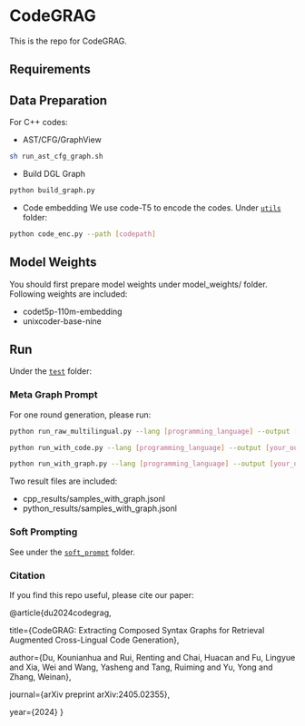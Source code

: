 # CodeGRAG

This is the repo for CodeGRAG.

## Requirements

## Data Preparation
For C++ codes:
- AST/CFG/GraphView
```bash
sh run_ast_cfg_graph.sh
```

- Build DGL Graph
```bash
python build_graph.py
```

- Code embedding
We use code-T5 to encode the codes. Under [`utils`](utils/) folder:
```bash
python code_enc.py --path [codepath]
```

## Model Weights
You should first prepare model weights under model_weights/ folder. Following weights are included:
- codet5p-110m-embedding
- unixcoder-base-nine


## Run
Under the [`test`](test/) folder:

### Meta Graph Prompt
For one round generation, please run:
```bash
python run_raw_multilingual.py --lang [programming_language] --output [your_output_path]
```
```bash
python run_with_code.py --lang [programming_language] --output [your_output_path] --ret_method [retrieval_model] --datapath [retrieval_pool]
```
```bash
python run_with_graph.py --lang [programming_language] --output [your_output_path] --ret_method [retrieval_model] --datapath [retrieval_pool]
```
Two result files are included:
- cpp_results/samples_with_graph.jsonl
- python_results/samples_with_graph.jsonl

### Soft Prompting
See under the [`soft_prompt`](soft_prompt/) folder.

### Citation
If you find this repo useful, please cite our paper:

@article{du2024codegrag,

  title={CodeGRAG: Extracting Composed Syntax Graphs for Retrieval Augmented Cross-Lingual Code Generation},
  
  author={Du, Kounianhua and Rui, Renting and Chai, Huacan and Fu, Lingyue and Xia, Wei and Wang, Yasheng and Tang, Ruiming and Yu, Yong and Zhang, Weinan},
  
  journal={arXiv preprint arXiv:2405.02355},
  
  year={2024}
}

